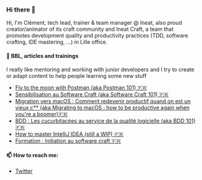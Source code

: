 ### Hi there 👋

Hi, I'm Clément, tech lead, trainer & team manager @ Ineat, also proud creator/animator of its craft community and Ineat Craft, a team that promotes development quality and productivity practices (TDD, software crafting, IDE mastering, ...) in Lille office.

#### 📓 BBL, articles and trainings
I really like mentoring and working with junior developers and I try to create or adapt content to help people learning some new stuff

- [Fly to the moon with Postman (aka Postman 101) 🇫🇷](https://cpoissonnier.github.io/bbl-postman)
- [Sensibilisation au Software Craft (aka Software Craft 101) 🇫🇷](https://cpoissonnier.github.io/tdd-lego/)
- [Migration vers macOS : Comment redevenir productif quand on est un vieux c** (aka Migrating to macOS : how to be productive again when you're a boomer)🇫🇷](https://blog.ineat-conseil.fr/2018/10/migration-vers-macos-comment-redevenir-productif-quand-on-est-un-vieux-c/)
- [BDD : Les cucurbitacées au service de la qualité logicielle (aka BDD 101) 🇫🇷](https://cpoissonnier.github.io/bbl-bdd/)
- [How to master IntelliJ IDEA (still a WIP) 🇫🇷](https://github.com/ineat/refcards/blob/feat/intellij/intellij/FR.md)
- [Formation : Initiation au software craft 🇫🇷](https://www.ineat.academy/initiation-au-software-craftsmanship/)

#### 📫 How to reach me:

- [Twitter](https://twitter.com/cpoissonnier)

<!--
**cpoissonnier/cpoissonnier** is a ✨ _special_ ✨ repository because its `README.md` (this file) appears on your GitHub profile.

Here are some ideas to get you started:

- 🔭 I’m currently working on ...
- 🌱 I’m currently learning ...
- 👯 I’m looking to collaborate on ...
- 🤔 I’m looking for help with ...
- 💬 Ask me about ...
- 📫 How to reach me: ...
- 😄 Pronouns: ...
- ⚡ Fun fact: ...
-->
